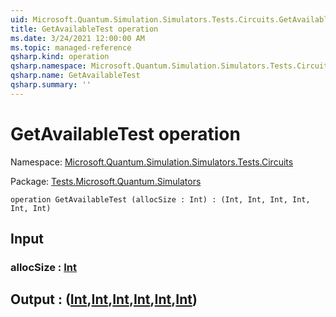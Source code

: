 ```yaml
---
uid: Microsoft.Quantum.Simulation.Simulators.Tests.Circuits.GetAvailableTest
title: GetAvailableTest operation
ms.date: 3/24/2021 12:00:00 AM
ms.topic: managed-reference
qsharp.kind: operation
qsharp.namespace: Microsoft.Quantum.Simulation.Simulators.Tests.Circuits
qsharp.name: GetAvailableTest
qsharp.summary: ''
---
```


# GetAvailableTest operation

Namespace: [Microsoft.Quantum.Simulation.Simulators.Tests.Circuits](xref:Microsoft.Quantum.Simulation.Simulators.Tests.Circuits)

Package: [Tests.Microsoft.Quantum.Simulators](https://nuget.org/packages/Tests.Microsoft.Quantum.Simulators)




```qsharp
operation GetAvailableTest (allocSize : Int) : (Int, Int, Int, Int, Int, Int)
```


## Input

### allocSize : [Int](xref:microsoft.quantum.lang-ref.int)





## Output : ([Int](xref:microsoft.quantum.lang-ref.int),[Int](xref:microsoft.quantum.lang-ref.int),[Int](xref:microsoft.quantum.lang-ref.int),[Int](xref:microsoft.quantum.lang-ref.int),[Int](xref:microsoft.quantum.lang-ref.int),[Int](xref:microsoft.quantum.lang-ref.int))

